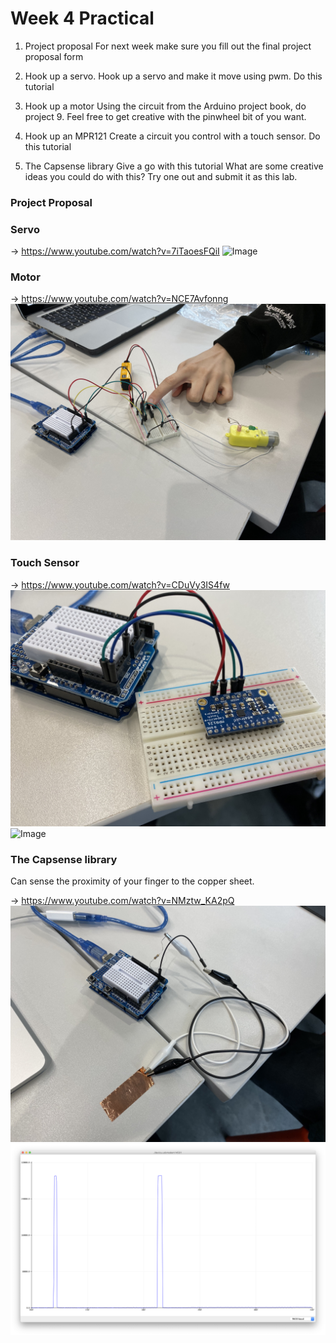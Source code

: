 # Week 4 Practical

1. Project proposal
For next week make sure you fill out the final project proposal form

2. Hook up a servo.
Hook up a servo and make it move using pwm. Do this tutorial

3. Hook up a motor
Using the circuit from the Arduino project book, do project 9. Feel free to get creative with the pinwheel bit of you want.

4. Hook up an MPR121
Create a circuit you control with a touch sensor.
Do this tutorial

5. The Capsense library
Give a go with this tutorial What are some creative ideas you could do with this? Try one out and submit it as this lab.

### Project Proposal

### Servo

→ https://www.youtube.com/watch?v=7iTaoesFQiI
![Image](servo.jpeg)

### Motor

→ https://www.youtube.com/watch?v=NCE7Avfonng
![Image](motor.jpeg)

### Touch Sensor

→ https://www.youtube.com/watch?v=CDuVy3IS4fw
![Image](touch-sensor-1.jpeg)
![Image](touch-sensor-2.jpeg)

### The Capsense library

Can sense the proximity of your finger to the copper sheet.

→ https://www.youtube.com/watch?v=NMztw_KA2pQ
![Image](capsense.jpeg)
![Image](capsense-screenshot.png)
